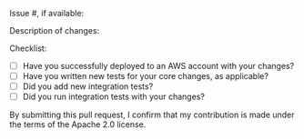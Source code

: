 Issue #, if available:

Description of changes:

Checklist:

<!-- You can erase any parts of this template not applicable to your Pull Request. -->

- [ ] Have you successfully deployed to an AWS account with your changes?
- [ ] Have you written new tests for your core changes, as applicable?
- [ ] Did you add new integration tests?
- [ ] Did you run integration tests with your changes?

By submitting this pull request, I confirm that my contribution is made under the terms of the Apache 2.0 license.
